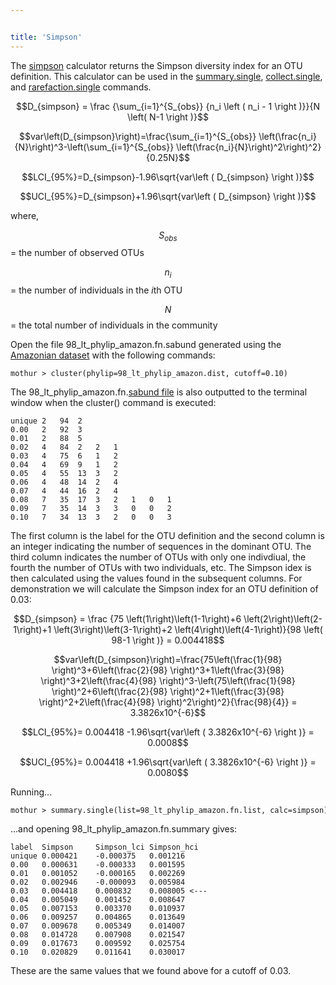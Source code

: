 ```yaml
---


title: 'Simpson'
---
```

The [simpson](simpson) calculator returns the Simpson
diversity index for an OTU definition. This calculator can be used in
the [summary.single](summary.single),
[collect.single](collect.single), and
[rarefaction.single](rarefaction.single) commands.

$$D_{simpson} = \frac {\sum_{i=1}^{S_{obs}} {n_i \left ( n_i - 1 \right )}}{N \left( N-1 \right )}$$

$$var\left(D_{simpson}\right)=\frac{\sum_{i=1}^{S_{obs}} \left(\frac{n_i}{N}\right)^3-\left(\sum_{i=1}^{S_{obs}} \left(\frac{n_i}{N}\right)^2\right)^2}{0.25N}$$

$$LCI_{95%}=D_{simpson}-1.96\sqrt{var\left ( D_{simpson} \right )}$$

$$UCI_{95%}=D_{simpson}+1.96\sqrt{var\left ( D_{simpson} \right )}$$

where,

$$S_{obs}$$ = the number of observed OTUs

$$n_i$$ = the number of individuals in the <i>i</i>th OTU

$$N$$ = the total number of individuals in the community

Open the file 98\_lt\_phylip\_amazon.fn.sabund generated using the [
Amazonian dataset](Media:AmazonData.zip) with the following
commands:

    mothur > cluster(phylip=98_lt_phylip_amazon.dist, cutoff=0.10)

The 98\_lt\_phylip\_amazon.fn.[sabund file](sabund_file) is
also outputted to the terminal window when the cluster() command is
executed:

    unique 2   94  2   
    0.00   2   92  3   
    0.01   2   88  5   
    0.02   4   84  2   2   1   
    0.03   4   75  6   1   2   
    0.04   4   69  9   1   2   
    0.05   4   55  13  3   2   
    0.06   4   48  14  2   4   
    0.07   4   44  16  2   4   
    0.08   7   35  17  3   2   1   0   1   
    0.09   7   35  14  3   3   0   0   2   
    0.10   7   34  13  3   2   0   0   3   

The first column is the label for the OTU definition and the second
column is an integer indicating the number of sequences in the dominant
OTU. The third column indicates the number of OTUs with only one
indivdiual, the fourth the number of OTUs with two individuals, etc. The
Simpson idex is then calculated using the values found in the subsequent
columns. For demonstration we will calculate the Simpson index for an
OTU definition of 0.03:

$$D_{simpson} = \frac {75 \left(1\right)\left(1-1\right)+6 \left(2\right)\left(2-1\right)+1 \left(3\right)\left(3-1\right)+2 \left(4\right)\left(4-1\right)}{98 \left( 98-1 \right )} = 0.004418$$

$$var\left(D_{simpson}\right)=\frac{75\left(\frac{1}{98} \right)^3+6\left(\frac{2}{98} \right)^3+1\left(\frac{3}{98} \right)^3+2\left(\frac{4}{98} \right)^3-\left(75\left(\frac{1}{98} \right)^2+6\left(\frac{2}{98} \right)^2+1\left(\frac{3}{98} \right)^2+2\left(\frac{4}{98} \right)^2\right)^2}{\frac{98}{4}} = 3.3826x10^{-6}$$

$$LCI_{95%}= 0.004418 -1.96\sqrt{var\left ( 3.3826x10^{-6} \right )} = 0.0008$$

$$UCI_{95%}= 0.004418 +1.96\sqrt{var\left ( 3.3826x10^{-6} \right )} = 0.0080$$

Running\...

    mothur > summary.single(list=98_lt_phylip_amazon.fn.list, calc=simpson)

\...and opening 98\_lt\_phylip\_amazon.fn.summary gives:

    label  Simpson     Simpson_lci Simpson_hci
    unique 0.000421    -0.000375   0.001216
    0.00   0.000631    -0.000333   0.001595
    0.01   0.001052    -0.000165   0.002269
    0.02   0.002946    -0.000093   0.005984
    0.03   0.004418    0.000832    0.008005 <---
    0.04   0.005049    0.001452    0.008647
    0.05   0.007153    0.003370    0.010937
    0.06   0.009257    0.004865    0.013649
    0.07   0.009678    0.005349    0.014007
    0.08   0.014728    0.007908    0.021547
    0.09   0.017673    0.009592    0.025754
    0.10   0.020829    0.011641    0.030017

These are the same values that we found above for a cutoff of 0.03.
